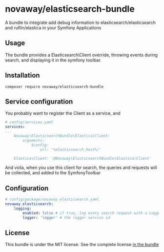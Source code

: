 # novaway/elasticsearch-bundle

A bundle to integrate add debug information to elasticsearch/elasticsearch and ruflin/elastica in your Symfony Applications

## Usage 

The bundle provides a Elasticsearch\Client override, throwing events during search, and displaying it in the symfony toolbar.

## Installation
```
composer require novaway/elasticsearch-bundle
```

## Service configuration

You probably want to register the Client as a service, and 
```yml
# config/services.yaml
services:
...
    Novaway\ElasticsearchBundle\Elastica\Client:
        arguments:
            $config:
                url: '%elasticsearch_host%/'

    Elastica\Client: '@Novaway\ElasticsearchBundle\Elastica\Client'
```
And voila, when you use this client for search, the queries and requests will be collected, and added to the SymfonyToolbar


## Configuration


```yml
# config/package/novaway_elasticsearch.yaml
novaway_elasticsearch:
    logging:
        enabled: false # if true, log every search request with a LoggerInterface service
        logger: 'logger' # the logger service id
```


## License

This bundle is under the MIT license. See the complete license [in the bundle](https://github.com/novaway/elasticsearch-bundle/blob/master/LICENSE)
